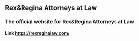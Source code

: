 ## Rex&Regina Attorneys at Law

### The official website for Rex&Regina Attorneys at Law

#### Link https://rexreginalaw.com/
